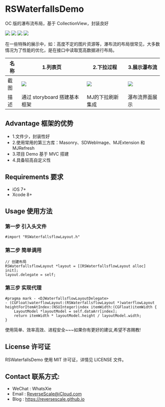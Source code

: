# RSWaterfallsDemo
OC 版的瀑布流布局，基于 CollectionView，封装良好

![](https://img.shields.io/badge/platform-iOS-red.svg) 
![](https://img.shields.io/badge/language-Objective--C-orange.svg) 
![](https://img.shields.io/badge/download-791K-brightgreen.svg)
![](https://img.shields.io/badge/license-MIT%20License-brightgreen.svg) 

在一些特殊的展示中，如：高度不定的图片资源等，瀑布流的布局很常见，大多数情况为了性能的优化，是在接口中读取宽高数据进行布局。

| 名称 |1.列表页 |2.下拉过程 |3.展示瀑布流 |
| ------------- | ------------- | ------------- | ------------- |
| 截图 | ![](http://og1yl0w9z.bkt.clouddn.com/17-8-21/54867559.jpg) | ![](http://og1yl0w9z.bkt.clouddn.com/17-8-21/98264702.jpg) | ![](http://og1yl0w9z.bkt.clouddn.com/17-8-21/21579383.jpg) |
| 描述 | 通过 storyboard 搭建基本框架 | MJ的下拉刷新集成 | 瀑布流界面展示 |


## Advantage 框架的优势
* 1.文件少，封装性好
* 2.使用常用的第三方库：Masonry、SDWebImage、MJExtension 和 MJRefresh
* 3.项目 Demo 基于 MVC 搭建
* 4.具备较高自定义性

## Requirements 要求
* iOS 7+
* Xcode 8+


## Usage 使用方法
### 第一步 引入头文件
```
#import "RSWaterfallsflowLayout.h"
```
### 第二步 简单调用
```
// 创建布局
RSWaterfallsflowLayout *layout = [[RSWaterfallsflowLayout alloc] init];
layout.delegate = self;
```
### 第三步 实现代理
```
#pragma mark - <DJWaterfallsflowLayoutDelegate>
- (CGFloat)waterflowLayout:(RSWaterfallsflowLayout *)waterflowLayout heightForItemAtIndex:(NSUInteger)index itemWidth:(CGFloat)itemWidth {
    LayoutModel *layoutModel = self.dataArr[index];
    return itemWidth * layoutModel.height / layoutModel.width;
}
```

使用简单、效率高效、进程安全~~~如果你有更好的建议,希望不吝赐教!


## License 许可证
RSWaterfallsDemo 使用 MIT 许可证，详情见 LICENSE 文件。


## Contact 联系方式:
* WeChat : WhatsXie
* Email : ReverseScale@iCloud.com
* Blog : https://reversescale.github.io
